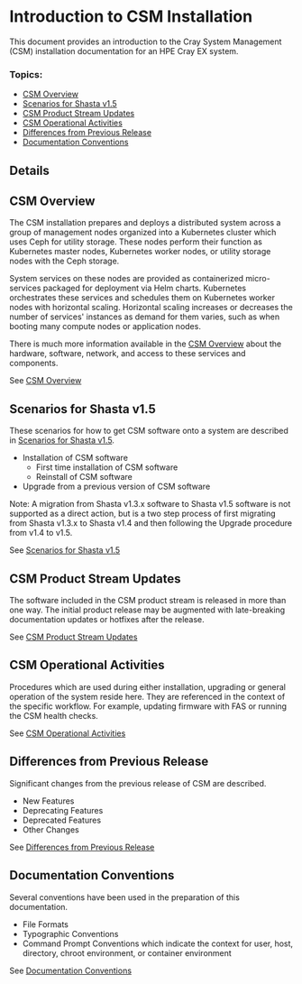 # Introduction to CSM Installation

This document provides an introduction to the Cray System Management (CSM) installation documentation
for an HPE Cray EX system.

### Topics:
   * [CSM Overview](#csm_overview)
   * [Scenarios for Shasta v1.5](#scenarios)
   * [CSM Product Stream Updates](#product-stream-updates)
   * [CSM Operational Activities](#operations)
   * [Differences from Previous Release](#differences)
   * [Documentation Conventions](#documentation_conventions)

## Details

<a name="csm_overview"></a>
## CSM Overview

   The CSM installation prepares and deploys a distributed system across a group of management
   nodes organized into a Kubernetes cluster which uses Ceph for utility storage. These nodes
   perform their function as Kubernetes master nodes, Kubernetes worker nodes, or utility storage
   nodes with the Ceph storage.

   System services on these nodes are provided as containerized micro-services packaged for deployment
   via Helm charts. Kubernetes orchestrates these services and schedules them on Kubernetes worker
   nodes with horizontal scaling. Horizontal scaling increases or decreases the number of services' instances as
   demand for them varies, such as when booting many compute nodes or application nodes.

   There is much more information available in the [CSM Overview](csm_overview.md) about the hardware,
   software, network, and access to these services and components.

   See [CSM Overview](csm_overview.md)

<a name="scenarios"></a>
## Scenarios for Shasta v1.5

   These scenarios for how to get CSM software onto a system are described in [Scenarios for Shasta v1.5](scenarios.md).

   * Installation of CSM software
      * First time installation of CSM software
      * Reinstall of CSM software
   * Upgrade from a previous version of CSM software

   Note: A migration from Shasta v1.3.x software to Shasta v1.5 software is not supported as a direct action, but is a two step process of first migrating from Shasta v1.3.x to Shasta v1.4 and then following the Upgrade procedure from v1.4 to v1.5.

See [Scenarios for Shasta v1.5](scenarios.md)

<a name="product-stream-updates"></a>
## CSM Product Stream Updates

   The software included in the CSM product stream is released in more than one way. The initial product release may be augmented with late-breaking documentation updates or hotfixes after the release.

   See [CSM Product Stream Updates](../update_product_stream/index.md)

<a name="operations"></a>
## CSM Operational Activities

   Procedures which are used during either installation, upgrading or general operation of the system reside here. They are referenced in the context
   of the specific workflow. For example, updating firmware with FAS or running the CSM health checks.

   See [CSM Operational Activities](../operations/index.md)

<a name="differences"></a>
## Differences from Previous Release

   Significant changes from the previous release of CSM are described.

   * New Features
   * Deprecating Features
   * Deprecated Features
   * Other Changes

See [Differences from Previous Release](differences.md)

<a name="documentation_conventions"></a>
## Documentation Conventions

   Several conventions have been used in the preparation of this documentation.

   * File Formats
   * Typographic Conventions
   * Command Prompt Conventions which indicate the context for user, host, directory, chroot environment, or container environment

See [Documentation Conventions](documentation_conventions.md)
